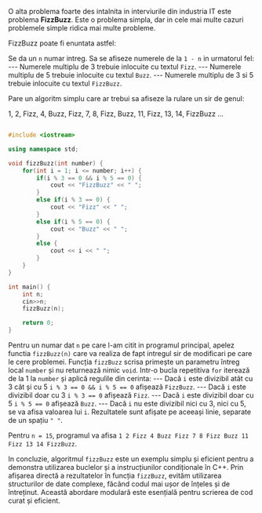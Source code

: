 O alta problema foarte des intalnita in interviurile din industria IT este problema **FizzBuzz**.
Este o problema simpla, dar in cele mai multe cazuri problemele simple ridica mai multe probleme.

FizzBuzz poate fi enuntata astfel:

Se da un `n` numar intreg. Sa se afiseze numerele de la `1 - n` in urmatorul fel:
--- Numerele multiplu de 3 trebuie inlocuite cu textul `Fizz`.
--- Numerele multiplu de 5 trebuie inlocuite cu textul `Buzz`.
--- Numerele multiplu de 3 si 5 trebuie inlocuite cu textul `FizzBuzz`.

Pare un algoritm simplu care ar trebui sa afiseze la rulare un sir de genul:

1, 2, Fizz, 4, Buzz, Fizz, 7, 8, Fizz, Buzz, 11, Fizz, 13, 14, FizzBuzz ...


```cpp

#include <iostream>

using namespace std;

void fizzBuzz(int number) {
    for(int i = 1; i <= number; i++) {
        if(i % 3 == 0 && i % 5 == 0) {
            cout << "FizzBuzz" << " ";
        }
        else if(i % 3 == 0) {
            cout << "Fizz" << " ";
        }
        else if(i % 5 == 0) {
            cout << "Buzz" << " ";
        }
        else {
            cout << i << " ";
        }
    }
}

int main() {
    int n;
    cin>>n;
    fizzBuzz(n);

    return 0;
}
```

Pentru un numar dat `n` pe care l-am citit in programul principal, apelez functia `fizzBuzz(n)` care va realiza de fapt intregul sir de modificari pe care le cere problemei.
Funcția `fizzBuzz` scrisa primește un parametru întreg local `number` și nu returnează nimic `void`. Intr-o bucla repetitiva `for` iterează de la 1 la `number` și aplică regulile din cerinta:
--- Dacă `i` este divizibil atât cu 3 cât și cu 5 `i % 3 == 0 && i % 5 == 0` afișează `FizzBuzz`.
--- Dacă `i` este divizibil doar cu 3 `i % 3 == 0` afișează `Fizz`.
--- Dacă `i` este divizibil doar cu 5 `i % 5 == 0` afișează `Buzz`.
--- Dacă `i` nu este divizibil nici cu 3, nici cu 5, se va afisa valoarea lui `i`.
Rezultatele sunt afișate pe aceeași linie, separate de un spațiu `" "`.

Pentru `n = 15`, programul va afisa `1 2 Fizz 4 Buzz Fizz 7 8 Fizz Buzz 11 Fizz 13 14 FizzBuzz`.

In concluzie, algoritmul `fizzBuzz` este un exemplu simplu și eficient pentru a demonstra utilizarea buclelor și a instrucțiunilor condiționale în C++. Prin afișarea directă a rezultatelor în funcția `fizzBuzz`, evităm utilizarea structurilor de date complexe, făcând codul mai ușor de înțeles și de întreținut. Această abordare modulară este esențială pentru scrierea de cod curat și eficient.






